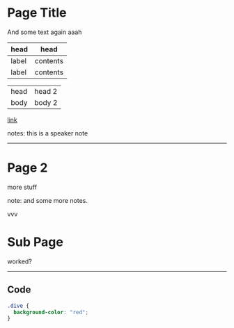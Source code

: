 # Page Title

And some text again aaah

| head  | head     |
| ----- | -------- |
| label | contents |
| label | contents |

<table>
  <tr>
    <td>head</td><td>head 2</td>
  </tr>
  <tr>
    <td>body</td><td>body 2</body>
  </tr>
  </table>

[link](somewhere.com)

notes: this is a speaker note

---

# Page 2

more stuff

note: and some more notes.

vvv

# Sub Page

worked?

---

## Code

```css
.dive {
  background-color: "red";
}
```
